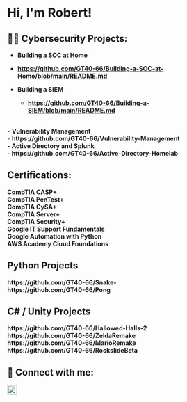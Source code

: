 <h1>Hi, I'm Robert! <br/>

<h2>👨‍💻 Cybersecurity Projects:</h2>

- <b> Building a SOC at Home </B>
- <b> https://github.com/GT40-66/Building-a-SOC-at-Home/blob/main/README.md </b>

- <b>Building a SIEM</b>
  - <b>https://github.com/GT40-66/Building-a-SIEM/blob/main/README.md</b>
 <br/>
- <b>Vulnerability Management</b> <br/>
  - <b>https://github.com/GT40-66/Vulnerability-Management<br>
- <b>Active Directory and Splunk</b> <br/>
  - <b>https://github.com/GT40-66/Active-Directory-Homelab</b>

<h2> Certifications:</h2>
CompTIA CASP+ <br/>
CompTIA PenTest+ <br/>
CompTIA CySA+ <br/>
CompTIA Server+ <br/>
CompTIA Security+ <br/>  
Google IT Support Fundamentals <br/>
Google Automation with Python <br/>
AWS Academy Cloud Foundations

<h2> Python Projects </h2>
<b>https://github.com/GT40-66/Snake-</b>
<br/>
<b>https://github.com/GT40-66/Pong</b>
<br/>

<h2> C# / Unity Projects </h2>
<b>https://github.com/GT40-66/Hallowed-Halls-2</b>
<br/>
<b>https://github.com/GT40-66/ZeldaRemake</b>
<br/>
<b>https://github.com/GT40-66/MarioRemake</b>
<br/>
<b>https://github.com/GT40-66/RockslideBeta</b>


<h2> 🤳 Connect with me:</h2>

[<img align="left" alt="RobSimpson | LinkedIn" width="22px" src="https://cdn.jsdelivr.net/npm/simple-icons@v3/icons/linkedin.svg" />][linkedin]

[linkedin]: https://www.linkedin.com/in/robert-simpson-a0984b22b

<!--

Here are some ideas to get you started:

- 🔭 I’m currently working on ...
- 🌱 I’m currently learning ...
- 👯 I’m looking to collaborate on ...
- 🤔 I’m looking for help with ...
- 💬 Ask me about ...
- 📫 How to reach me: ...
- 😄 Pronouns: ...
- ⚡ Fun fact: ...
-->

